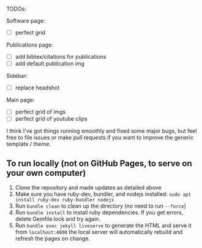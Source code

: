 TODOs:

Software page:
- [ ] perfect grid

Publications page:
- [ ] add bibtex/citations for publications
- [ ] add default publication img

Sidebar:
- [ ] replace headshot

Main page:
- [ ] perfect grid of imgs
- [ ] perfect grid of youtube clips

I think I've got things running smoothly and fixed some major bugs, but feel free to file issues or make pull requests if you want to improve the generic template / theme.

## To run locally (not on GitHub Pages, to serve on your own computer)

1. Clone the repository and made updates as detailed above
1. Make sure you have ruby-dev, bundler, and nodejs installed: `sudo apt install ruby-dev ruby-bundler nodejs`
1. Run `bundle clean` to clean up the directory (no need to run `--force`)
1. Run `bundle install` to install ruby dependencies. If you get errors, delete Gemfile.lock and try again.
1. Run `bundle exec jekyll liveserve` to generate the HTML and serve it from `localhost:4000` the local server will automatically rebuild and refresh the pages on change.
